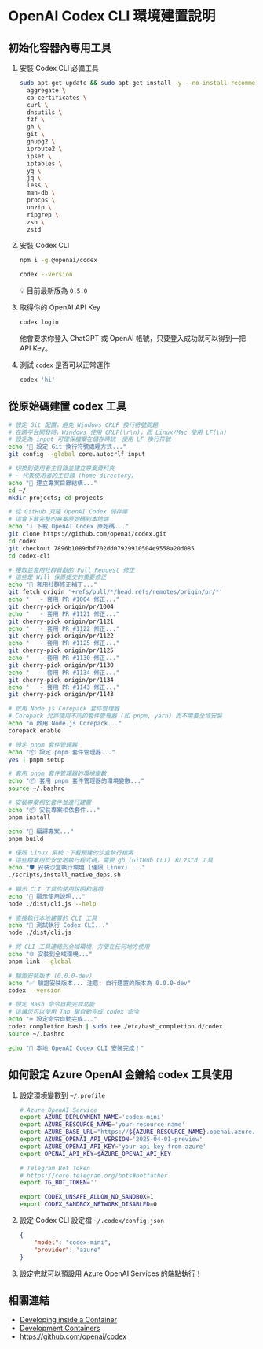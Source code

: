 # OpenAI Codex CLI 環境建置說明

## 初始化容器內專用工具

1. 安裝 Codex CLI 必備工具

   ```sh
   sudo apt-get update && sudo apt-get install -y --no-install-recommends \
     aggregate \
     ca-certificates \
     curl \
     dnsutils \
     fzf \
     gh \
     git \
     gnupg2 \
     iproute2 \
     ipset \
     iptables \
     yq \
     jq \
     less \
     man-db \
     procps \
     unzip \
     ripgrep \
     zsh \
     zstd
   ```

2. 安裝 Codex CLI

   ```sh
   npm i -g @openai/codex

   codex --version
   ```

   💡 目前最新版為 `0.5.0`

3. 取得你的 OpenAI API Key

   ```sh
   codex login
   ```

   他會要求你登入 ChatGPT 或 OpenAI 帳號，只要登入成功就可以得到一把 API Key。

4. 測試 `codex` 是否可以正常運作

   ```sh
   codex 'hi'
   ```

## 從原始碼建置 codex 工具

```sh
# 設定 Git 配置，避免 Windows CRLF 換行符號問題
# 在跨平台開發時，Windows 使用 CRLF(\r\n)，而 Linux/Mac 使用 LF(\n)
# 設定為 input 可確保檔案在儲存時統一使用 LF 換行符號
echo "📝 設定 Git 換行符號處理方式..."
git config --global core.autocrlf input

# 切換到使用者主目錄並建立專案資料夾
# ~ 代表使用者的主目錄 (home directory)
echo "📁 建立專案目錄結構..."
cd ~/
mkdir projects; cd projects

# 從 GitHub 克隆 OpenAI Codex 儲存庫
# 這會下載完整的專案原始碼到本地端
echo "⬇️ 下載 OpenAI Codex 原始碼..."
git clone https://github.com/openai/codex.git
cd codex
git checkout 7896b1089dbf702dd07929910504e9558a20d085
cd codex-cli

# 獲取並套用社群貢獻的 Pull Request 修正
# 這些是 Will 保哥提交的重要修正
echo "🔧 套用社群修正補丁..."
git fetch origin '+refs/pull/*/head:refs/remotes/origin/pr/*'
echo "   - 套用 PR #1004 修正..."
git cherry-pick origin/pr/1004
echo "   - 套用 PR #1121 修正..."
git cherry-pick origin/pr/1121
echo "   - 套用 PR #1122 修正..."
git cherry-pick origin/pr/1122
echo "   - 套用 PR #1125 修正..."
git cherry-pick origin/pr/1125
echo "   - 套用 PR #1130 修正..."
git cherry-pick origin/pr/1130
echo "   - 套用 PR #1134 修正..."
git cherry-pick origin/pr/1134
echo "   - 套用 PR #1143 修正..."
git cherry-pick origin/pr/1143

# 啟用 Node.js Corepack 套件管理器
# Corepack 允許使用不同的套件管理器 (如 pnpm, yarn) 而不需要全域安裝
echo "⚙️ 啟用 Node.js Corepack..."
corepack enable

# 設定 pnpm 套件管理器
echo "📦 設定 pnpm 套件管理器..."
yes | pnpm setup

# 套用 pnpm 套件管理器的環境變數
echo "📦 套用 pnpm 套件管理器的環境變數..."
source ~/.bashrc

# 安裝專案相依套件並進行建置
echo "📦 安裝專案相依套件..."
pnpm install

echo "🔨 編譯專案..."
pnpm build

# 僅限 Linux 系統：下載預建的沙盒執行檔案
# 這些檔案用於安全地執行程式碼，需要 gh (GitHub CLI) 和 zstd 工具
echo "🛡️ 安裝沙盒執行環境 (僅限 Linux) ..."
./scripts/install_native_deps.sh

# 顯示 CLI 工具的使用說明和選項
echo "📖 顯示使用說明..."
node ./dist/cli.js --help

# 直接執行本地建置的 CLI 工具
echo "🚀 測試執行 Codex CLI..."
node ./dist/cli.js

# 將 CLI 工具連結到全域環境，方便在任何地方使用
echo "🌐 安裝到全域環境..."
pnpm link --global

# 驗證安裝版本 (0.0.0-dev)
echo "✅ 驗證安裝版本... 注意: 自行建置的版本為 0.0.0-dev"
codex --version

# 設定 Bash 命令自動完成功能
# 這讓您可以使用 Tab 鍵自動完成 codex 命令
echo "⌨️ 設定命令自動完成..."
codex completion bash | sudo tee /etc/bash_completion.d/codex
source ~/.bashrc

echo "🎉 本地 OpenAI Codex CLI 安裝完成！"
```

## 如何設定 Azure OpenAI 金鑰給 codex 工具使用

1. 設定環境變數到 `~/.profile`

    ```sh
    # Azure OpenAI Service
    export AZURE_DEPLOYMENT_NAME='codex-mini'
    export AZURE_RESOURCE_NAME='your-resource-name'
    export AZURE_BASE_URL="https://${AZURE_RESOURCE_NAME}.openai.azure.com/openai"
    export AZURE_OPENAI_API_VERSION='2025-04-01-preview'
    export AZURE_OPENAI_API_KEY='your-api-key-from-azure'
    export OPENAI_API_KEY=$AZURE_OPENAI_API_KEY

    # Telegram Bot Token
    # https://core.telegram.org/bots#botfather
    export TG_BOT_TOKEN=''

    export CODEX_UNSAFE_ALLOW_NO_SANDBOX=1
    export CODEX_SANDBOX_NETWORK_DISABLED=0
    ```

2. 設定 Codex CLI 設定檔 `~/.codex/config.json`

    ```json
    {
        "model": "codex-mini",
        "provider": "azure"
    }
    ```

3. 設定完就可以預設用 Azure OpenAI Services 的端點執行！

## 相關連結

- [Developing inside a Container](https://code.visualstudio.com/docs/devcontainers/containers)
- [Development Containers](https://containers.dev/)
- <https://github.com/openai/codex>

